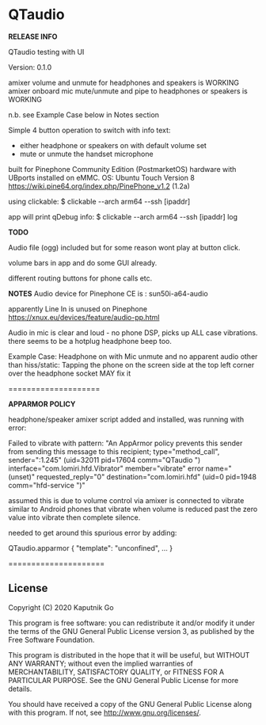 # QTaudio


**RELEASE INFO**

QTaudio testing with UI

Version: 0.1.0

amixer volume and unmute for headphones and speakers is WORKING
amixer onboard mic mute/unmute and pipe to headphones or speakers is WORKING

n.b. see Example Case below in Notes section

Simple 4 button operation to switch with info text:
- either headphone or speakers on with default volume set
- mute or unmute the handset microphone

built for Pinephone Community Edition (PostmarketOS) hardware with UBports installed on eMMC.
OS: Ubuntu Touch Version 8
https://wiki.pine64.org/index.php/PinePhone_v1.2 (1.2a)

using clickable:
$ clickable --arch arm64 --ssh [ipaddr]

app will print qDebug info:
$ clickable --arch arm64 --ssh [ipaddr] log


**TODO**

Audio file (ogg) included but for some reason wont play at button click.

volume bars in app and do some GUI already.

different routing buttons for phone calls etc.


**NOTES**
Audio device for Pinephone CE is : sun50i-a64-audio

apparently Line In is unused on Pinephone
https://xnux.eu/devices/feature/audio-pp.html

Audio in mic is clear and loud - no phone DSP, picks up ALL case vibrations.
there seems to be a hotplug headphone beep too.

Example Case: Headphone on with Mic unmute and no apparent audio other than hiss/static:
Tapping the phone on the screen side at the top left corner over the headphone socket MAY fix it

====================

**APPARMOR POLICY**

headphone/speaker amixer script added and installed, was running with error:

Failed to vibrate with pattern: "An AppArmor policy prevents this sender from sending this message to this recipient; type=\"method_call\", sender=\":1.245\" (uid=32011 pid=17604 comm=\"QTaudio \") interface=\"com.lomiri.hfd.Vibrator\" member=\"vibrate\" error name=\"(unset)\" requested_reply=\"0\" destination=\"com.lomiri.hfd\" (uid=0 pid=1948 comm=\"hfd-service \")"

assumed this is due to volume control via amixer is connected to vibrate similar to Android phones that vibrate when volume is reduced past the zero value into vibrate then complete silence.

needed to get around this spurious error by adding:

QTaudio.apparmor { "template": "unconfined", ... }

=====================


## License

Copyright (C) 2020  Kaputnik Go

This program is free software: you can redistribute it and/or modify it under the terms of the GNU General Public License version 3, as published
by the Free Software Foundation.

This program is distributed in the hope that it will be useful, but WITHOUT ANY WARRANTY; without even the implied warranties of MERCHANTABILITY, SATISFACTORY QUALITY, or FITNESS FOR A PARTICULAR PURPOSE.  See the GNU General Public License for more details.

You should have received a copy of the GNU General Public License along with this program.  If not, see <http://www.gnu.org/licenses/>.

